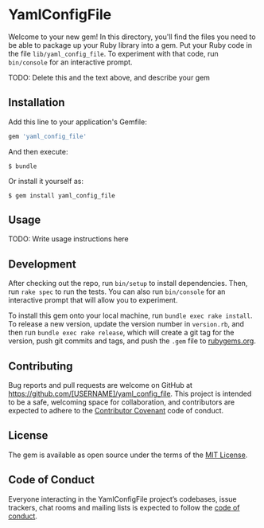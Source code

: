 # YamlConfigFile

Welcome to your new gem! In this directory, you'll find the files you need to be able to package up your Ruby library into a gem. Put your Ruby code in the file `lib/yaml_config_file`. To experiment with that code, run `bin/console` for an interactive prompt.

TODO: Delete this and the text above, and describe your gem

## Installation

Add this line to your application's Gemfile:

```ruby
gem 'yaml_config_file'
```

And then execute:

    $ bundle

Or install it yourself as:

    $ gem install yaml_config_file

## Usage

TODO: Write usage instructions here

## Development

After checking out the repo, run `bin/setup` to install dependencies. Then, run `rake spec` to run the tests. You can also run `bin/console` for an interactive prompt that will allow you to experiment.

To install this gem onto your local machine, run `bundle exec rake install`. To release a new version, update the version number in `version.rb`, and then run `bundle exec rake release`, which will create a git tag for the version, push git commits and tags, and push the `.gem` file to [rubygems.org](https://rubygems.org).

## Contributing

Bug reports and pull requests are welcome on GitHub at https://github.com/[USERNAME]/yaml_config_file. This project is intended to be a safe, welcoming space for collaboration, and contributors are expected to adhere to the [Contributor Covenant](http://contributor-covenant.org) code of conduct.

## License

The gem is available as open source under the terms of the [MIT License](https://opensource.org/licenses/MIT).

## Code of Conduct

Everyone interacting in the YamlConfigFile project’s codebases, issue trackers, chat rooms and mailing lists is expected to follow the [code of conduct](https://github.com/[USERNAME]/yaml_config_file/blob/master/CODE_OF_CONDUCT.md).
